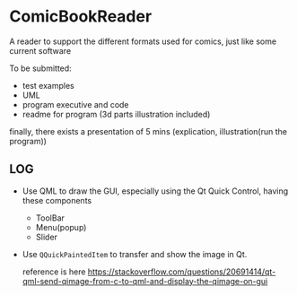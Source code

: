 # ComicBookReader
A reader to support the different formats used for comics, just like some current software

To be submitted:

 - test examples
 - UML
 - program executive and code
 - readme for program (3d parts illustration included)

finally, there exists a presentation of 5 mins (explication, illustration(run the program))



## LOG

- Use QML to draw the GUI, especially using the Qt Quick Control, having these components

  - ToolBar 
  - Menu(popup)
  - Slider

- Use `QQuickPaintedItem` to transfer and show the image in Qt.

   reference is here https://stackoverflow.com/questions/20691414/qt-qml-send-qimage-from-c-to-qml-and-display-the-qimage-on-gui 

  ​